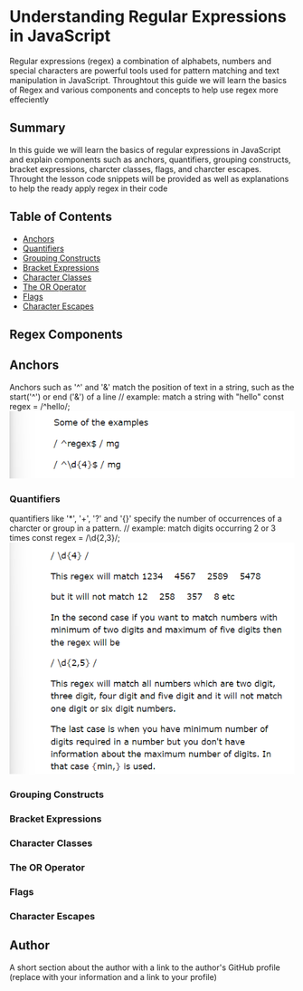 # Understanding Regular Expressions in JavaScript

Regular expressions (regex) a combination of alphabets, numbers and special characters are powerful tools used for pattern matching and text manipulation in JavaScript. Throughtout this guide we will learn the basics of Regex and various components and concepts to help use regex more effeciently 

## Summary

In this guide we will learn the basics of regular expressions in JavaScript and explain components such as anchors, quantifiers, grouping constructs, bracket expressions, charcter classes, flags, and charcter escapes. Throught the lesson code snippets will be provided as well as explanations to help the ready apply regex in their code

## Table of Contents

- [Anchors](#anchors)
- [Quantifiers](#quantifiers)
- [Grouping Constructs](#grouping-constructs)
- [Bracket Expressions](#bracket-expressions)
- [Character Classes](#character-classes)
- [The OR Operator](#the-or-operator)
- [Flags](#flags)
- [Character Escapes](#character-escapes)

## Regex Components
## Anchors
Anchors such as '^' and '&' match the position of text in a string, such as the start('^') or end ('&') of a line 
// example: match a string with "hello"
const regex = /^hello/;
![Alt text](<images/Screenshot (12).png>)

### Quantifiers
quantifiers like '*', '+', '?' and '{}' specify the number of occurrences of a charcter or group in a pattern.
// example: match digits occurring 2 or 3 times
const regex = /\d{2,3}/;
![Alt text](<images/Screenshot (14).png>)

### Grouping Constructs

### Bracket Expressions

### Character Classes

### The OR Operator

### Flags

### Character Escapes

## Author

A short section about the author with a link to the author's GitHub profile (replace with your information and a link to your profile)
